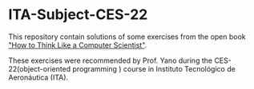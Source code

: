 # ITA-Subject-CES-22

This repository contain solutions of some exercises from the open book ["How to Think Like a Computer Scientist"](http://openbookproject.net/thinkcs/python/english3e/index.html).

These exercises were recommended by Prof. Yano during the CES-22(object-oriented programming
) course in Instituto Tecnológico de Aeronáutica (ITA).